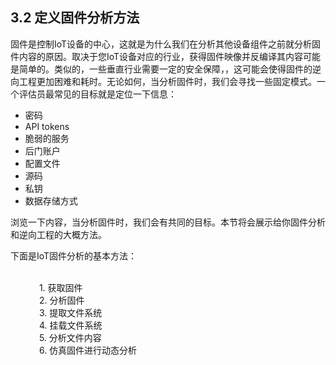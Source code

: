 ## 3.2 定义固件分析方法

固件是控制IoT设备的中心，这就是为什么我们在分析其他设备组件之前就分析固件内容的原因。取决于您IoT设备对应的行业，获得固件映像并反编译其内容可能是简单的。类似的，一些垂直行业需要一定的安全保障，，这可能会使得固件的逆向工程更加困难和耗时。无论如何，当分析固件时，我们会寻找一些固定模式。一个评估员最常见的目标就是定位一下信息：
* 密码
* API tokens
* 脆弱的服务
* 后门账户
* 配置文件
* 源码
* 私钥
* 数据存储方式

浏览一下内容，当分析固件时，我们会有共同的目标。本节将会展示给你固件分析和逆向工程的大概方法。

下面是IoT固件分析的基本方法：

<br>&emsp;&emsp;&emsp; 1. 获取固件
<br>&emsp;&emsp;&emsp; 2. 分析固件
<br>&emsp;&emsp;&emsp; 3. 提取文件系统
<br>&emsp;&emsp;&emsp; 4. 挂载文件系统
<br>&emsp;&emsp;&emsp; 5. 分析文件内容
<br>&emsp;&emsp;&emsp; 6. 仿真固件进行动态分析
